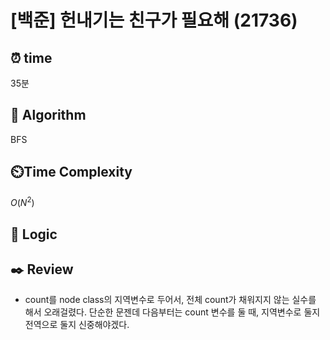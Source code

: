 # [백준] 헌내기는 친구가 필요해 (21736)

## ⏰  **time**

35분

## :pushpin: **Algorithm**

BFS

## ⏲️**Time Complexity**

$O(N^2)$

## :round_pushpin: **Logic**


## :black_nib: **Review**
- count를 node class의 지역변수로 두어서, 전체 count가 채워지지 않는 실수를 해서 오래걸렸다. 단순한 문젠데 다음부터는 count 변수를 둘 때, 지역변수로 둘지 전역으로 둘지 신중해야겠다.
